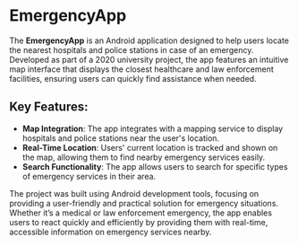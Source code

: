 # EmergencyApp

The **EmergencyApp** is an Android application designed to help users locate the nearest hospitals and police stations in case of an emergency. Developed as part of a 2020 university project, the app features an intuitive map interface that displays the closest healthcare and law enforcement facilities, ensuring users can quickly find assistance when needed.

## Key Features:

- **Map Integration**: The app integrates with a mapping service to display hospitals and police stations near the user's location.
- **Real-Time Location**: Users' current location is tracked and shown on the map, allowing them to find nearby emergency services easily.
- **Search Functionality**: The app allows users to search for specific types of emergency services in their area.

The project was built using Android development tools, focusing on providing a user-friendly and practical solution for emergency situations. Whether it’s a medical or law enforcement emergency, the app enables users to react quickly and efficiently by providing them with real-time, accessible information on emergency services nearby.

